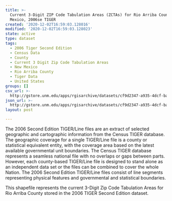 ```yaml
---
title: >-
  Current 3-Digit ZIP Code Tabulation Areas (ZCTAs) for Rio Arriba County, New
  Mexico, 2006se TIGER
created: '2020-12-02T16:59:03.128016'
modified: '2020-12-02T16:59:03.128023'
state: active
type: dataset
tags:
  - 2006 Tiger Second Edition
  - Census Data
  - County
  - Current 3 Digit Zip Code Tabulation Areas
  - New Mexico
  - Rio Arriba County
  - Tiger Data
  - United States
groups: []
csv_url: >-
  http://gstore.unm.edu/apps/rgisarchive/datasets/cf9d2347-a935-4dcf-bac1-34ccb93724bc/tgr2006se_rioa_zcta3cu.derived.csv
json_url: >-
  http://gstore.unm.edu/apps/rgisarchive/datasets/cf9d2347-a935-4dcf-bac1-34ccb93724bc/tgr2006se_rioa_zcta3cu.derived.json
layout: post

---
```

The 2006 Second Edition TIGER/Line files are an extract of selected geographic and cartographic information from the Census TIGER database.  The geographic coverage for a single TIGER/Line file is a county or statistical equivalent entity, with the coverage area based on the latest available governmental unit boundaries. The Census TIGER database represents a seamless national file with no overlaps or gaps between parts.  However, each county-based TIGER/Line file is designed to stand alone as an independent data set or the files can be combined to cover the whole Nation.  The 2006 Second Edition  TIGER/Line files consist of line segments representing physical features and governmental and statistical boundaries.  

This shapefile represents the current 3-Digit Zip Code Tabulation Areas for Rio Arriba County stored in the 2006 TIGER Second Edition dataset.
